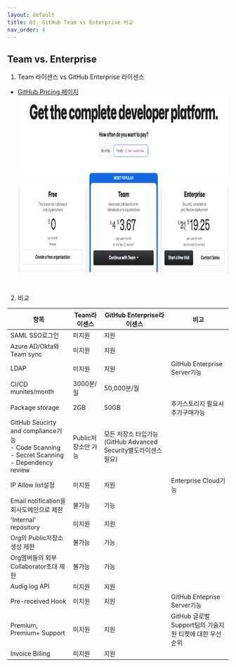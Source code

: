 ```yaml
---
layout: default
title: 03. GitHub Team vs Enterprise 비교
nav_order: 4
---
```


## Team vs. Enterprise

1. Team 라이센스 vs GitHub Enterprise 라이센스
  - [GitHub Pricing 페이지](https://github.com/pricing) <br>
    <img src="./assets/images/ghe-pricing.png" width="800" height="400">
  <br>

2. 비교

  항목 | Team라이센스 | GitHub Enterprise라이센스 | 비고
  --|--|--|--
  SAML SSO로그인 | 미지원 | 지원
  Azure AD/Okta와 Team sync | 미지원 | 지원
  LDAP | 미지원 | 지원 | GitHub Enterprise Server기능
  CI/CD munites/month | 3000분/월 | 50,000분/월 | 
  Package storage | 2GB | 50GB | 추가스토리지 필요시 추가구매가능
  GitHub Seucirty and compliance기능 <br> - Code Scanning <br> - Secret Scanning <br> - Dependency review | Public저장소만 가능 | 모든 저장소 타입가능(GitHub Advanced Security별도라이센스 필요)|
  IP Allow list설정 | 미지원 | 지원 | Enterprise Cloud기능
  Email notification을 회사도메인으로 제한 | 불가능 | 가능
  'Internal' repository | 미지원 | 지원 |
  Org의 Public저장소 생성 제한 | 불가능 | 가능
  Org멤버들의 외부 Collaborator초대 제한 | 불가능 | 가능
  Audig log API | 미지원 | 지원
  Pre-received Hook | 미지원 | 지원 | GitHub Enteprise Server기능
  Premium, Premium+ Support | 미지원 | 지원 | GitHub 글로벌 Support팀의 기술지원 티켓에 대한 우선순위
  Invoice Billing | 미지원 | 지원 |